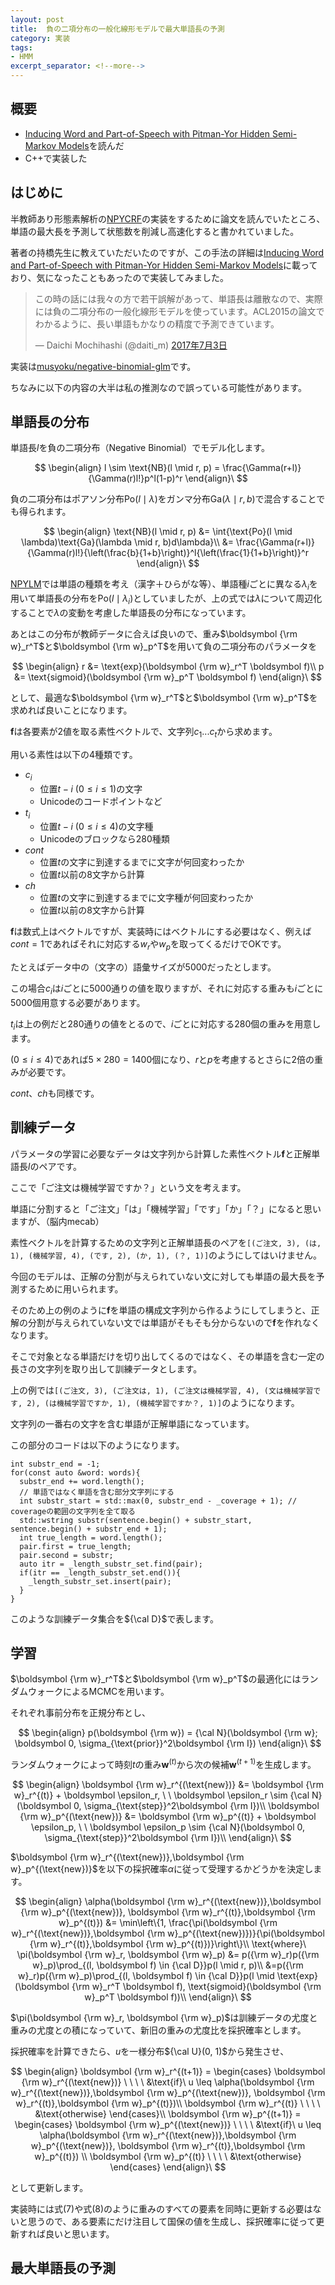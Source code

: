 ```yaml
---
layout: post
title:  負の二項分布の一般化線形モデルで最大単語長の予測
category: 実装
tags:
- HMM
excerpt_separator: <!--more-->
---
```


## 概要

- [Inducing Word and Part-of-Speech with Pitman-Yor Hidden Semi-Markov Models](http://chasen.org/~daiti-m/paper/acl2015pyhsmm.pdf)を読んだ
- C++で実装した

<!--more-->

## はじめに

半教師あり形態素解析の[NPYCRF](http://www.anlp.jp/proceedings/annual_meeting/2016/pdf_dir/D6-3.pdf)の実装をするために論文を読んでいたところ、単語の最大長を予測して状態数を削減し高速化すると書かれていました。

著者の持橋先生に教えていただいたのですが、この手法の詳細は[Inducing Word and Part-of-Speech with Pitman-Yor Hidden Semi-Markov Models](http://chasen.org/~daiti-m/paper/acl2015pyhsmm.pdf)に載っており、気になったこともあったので実装してみました。

<blockquote class="twitter-tweet" data-lang="ja"><p lang="ja" dir="ltr">この時の話には我々の方で若干誤解があって、単語長は離散なので、実際には負の二項分布の一般化線形モデルを使っています。ACL2015の論文でわかるように、長い単語もかなりの精度で予測できています。</p>&mdash; Daichi Mochihashi (@daiti_m) <a href="https://twitter.com/daiti_m/status/881843313501847553">2017年7月3日</a></blockquote>
<script async src="//platform.twitter.com/widgets.js" charset="utf-8"></script>

実装は[musyoku/negative-binomial-glm](https://github.com/musyoku/negative-binomial-glm)です。

ちなみに以下の内容の大半は私の推測なので誤っている可能性があります。

## 単語長の分布

単語長$l$を負の二項分布（Negative Binomial）でモデル化します。

$$
  \begin{align}
    l \sim \text{NB}(l \mid r, p) = \frac{\Gamma(r+l)}{\Gamma(r)l!}p^l(1-p)^r
  \end{align}\
$$

負の二項分布はポアソン分布$\text{Po}(l \mid \lambda)$をガンマ分布$\text{Ga}(\lambda \mid r, b)$で混合することでも得られます。

$$
  \begin{align}
    \text{NB}(l \mid r, p) &= \int{\text{Po}(l \mid \lambda)\text{Ga}(\lambda \mid r, b)d\lambda}\\
    &= \frac{\Gamma(r+l)}{\Gamma(r)l!}{\left(\frac{b}{1+b}\right)}^l{\left(\frac{1}{1+b}\right)}^r
  \end{align}\
$$

[NPYLM](/2016/12/14/%E3%83%99%E3%82%A4%E3%82%BA%E9%9A%8E%E5%B1%A4%E8%A8%80%E8%AA%9E%E3%83%A2%E3%83%87%E3%83%AB%E3%81%AB%E3%82%88%E3%82%8B%E6%95%99%E5%B8%AB%E3%81%AA%E3%81%97%E5%BD%A2%E6%85%8B%E7%B4%A0%E8%A7%A3%E6%9E%90/)では単語の種類を考え（漢字＋ひらがな等）、単語種$i$ごとに異なる$\lambda_i$を用いて単語長の分布を$\text{Po}(l \mid \lambda_i)$としていましたが、上の式では$\lambda$について周辺化することで$\lambda$の変動を考慮した単語長の分布になっています。

あとはこの分布が教師データに合えば良いので、重み$\boldsymbol {\rm w}_r^T$と$\boldsymbol {\rm w}_p^T$を用いて負の二項分布のパラメータを

$$
  \begin{align}
    r &= \text{exp}(\boldsymbol {\rm w}_r^T \boldsymbol f)\\
    p &= \text{sigmoid}(\boldsymbol {\rm w}_p^T \boldsymbol f)
  \end{align}\
$$

として、最適な$\boldsymbol {\rm w}_r^T$と$\boldsymbol {\rm w}_p^T$を求めれば良いことになります。

$\boldsymbol f$は各要素が2値を取る素性ベクトルで、文字列$c_1...c_t$から求めます。

用いる素性は以下の4種類です。

- $c_i$
  - 位置$t-i\ (0 \leq i \leq 1)$の文字
  - Unicodeのコードポイントなど
- $t_i$
  - 位置$t-i\ (0 \leq i \leq 4)$の文字種
  - Unicodeのブロックなら280種類
- $cont$
  - 位置$t$の文字に到達するまでに文字が何回変わったか
  - 位置$t$以前の8文字から計算
- $ch$
  - 位置$t$の文字に到達するまでに文字種が何回変わったか
  - 位置$t$以前の8文字から計算

$\boldsymbol f$は数式上はベクトルですが、実装時にはベクトルにする必要はなく、例えば$cont=1$であればそれに対応する$w_r$や$w_p$を取ってくるだけでOKです。

たとえばデータ中の（文字の）語彙サイズが5000だったとします。

この場合$c_i$は$i$ごとに5000通りの値を取りますが、それに対応する重みも$i$ごとに5000個用意する必要があります。

$t_i$は上の例だと280通りの値をとるので、$i$ごとに対応する280個の重みを用意します。

$(0 \leq i \leq 4)$であれば$5 \times 280 = 1400$個になり、$r$と$p$を考慮するとさらに2倍の重みが必要です。

$cont$、$ch$も同様です。

## 訓練データ

パラメータの学習に必要なデータは文字列から計算した素性ベクトル$\boldsymbol f$と正解単語長$l$のペアです。

ここで「ご注文は機械学習ですか？」という文を考えます。

単語に分割すると「ご注文」「は」「機械学習」「です」「か」「？」になると思いますが、（脳内mecab）

素性ベクトルを計算するための文字列と正解単語長のペアを`[(ご注文, 3), (は, 1), (機械学習, 4), (です, 2), (か, 1), (？, 1)]`のようにしてはいけません。

今回のモデルは、正解の分割が与えられていない文に対しても単語の最大長を予測するために用いられます。

そのため上の例のように$\boldsymbol f$を単語の構成文字列から作るようにしてしまうと、正解の分割が与えられていない文では単語がそもそも分からないので$\boldsymbol f$を作れなくなります。

そこで対象となる単語だけを切り出してくるのではなく、その単語を含む一定の長さの文字列を取り出して訓練データとします。

上の例では`[(ご注文, 3), (ご注文は, 1), (ご注文は機械学習, 4), (文は機械学習です, 2), (は機械学習ですか, 1), (機械学習ですか？, 1)]`のようになります。

文字列の一番右の文字を含む単語が正解単語になっています。

この部分のコードは以下のようになります。

```
int substr_end = -1;
for(const auto &word: words){
  substr_end += word.length();
  // 単語ではなく単語を含む部分文字列にする
  int substr_start = std::max(0, substr_end - _coverage + 1); // coverageの範囲の文字列を全て取る
  std::wstring substr(sentence.begin() + substr_start, sentence.begin() + substr_end + 1);
  int true_length = word.length();
  pair.first = true_length;
  pair.second = substr;
  auto itr = _length_substr_set.find(pair);
  if(itr == _length_substr_set.end()){
    _length_substr_set.insert(pair);
  }
}
```

このような訓練データ集合を${\cal D}$で表します。

## 学習

$\boldsymbol {\rm w}_r^T$と$\boldsymbol {\rm w}_p^T$の最適化にはランダムウォークによるMCMCを用います。

それぞれ事前分布を正規分布とし、

$$
  \begin{align}
    p(\boldsymbol {\rm w}) = {\cal N}(\boldsymbol {\rm w}; \boldsymbol 0, \sigma_{\text{prior}}^2\boldsymbol {\rm I})
  \end{align}\
$$

ランダムウォークによって時刻$t$の重み$\boldsymbol w^{(t)}$から次の候補$\boldsymbol w^{(t+1)}$を生成します。

$$
  \begin{align}
    \boldsymbol {\rm w}_r^{(\text{new})} &= \boldsymbol {\rm w}_r^{(t)} + \boldsymbol \epsilon_r, \ \ \boldsymbol \epsilon_r \sim {\cal N}(\boldsymbol 0, \sigma_{\text{step}}^2\boldsymbol {\rm I})\\
    \boldsymbol {\rm w}_p^{(\text{new})} &= \boldsymbol {\rm w}_p^{(t)} + \boldsymbol \epsilon_p, \ \ \boldsymbol \epsilon_p \sim {\cal N}(\boldsymbol 0, \sigma_{\text{step}}^2\boldsymbol {\rm I})\\
  \end{align}\
$$

$\boldsymbol {\rm w}_r^{(\text{new})},\boldsymbol {\rm w}_p^{(\text{new})}$を以下の採択確率$\alpha$に従って受理するかどうかを決定します。

$$
  \begin{align}
    \alpha(\boldsymbol {\rm w}_r^{(\text{new})},\boldsymbol {\rm w}_p^{(\text{new})}, \boldsymbol {\rm w}_r^{(t)},\boldsymbol {\rm w}_p^{(t)}) &= \min\left\{1, \frac{\pi(\boldsymbol {\rm w}_r^{(\text{new})},\boldsymbol {\rm w}_p^{(\text{new})})}{\pi(\boldsymbol {\rm w}_r^{(t)},\boldsymbol {\rm w}_p^{(t)})}\right\}\\
    \text{where}\ \pi(\boldsymbol {\rm w}_r, \boldsymbol {\rm w}_p) &= p({\rm w}_r)p({\rm w}_p)\prod_{(l, \boldsymbol f) \in {\cal D}}p(l \mid r, p)\\
    &=p({\rm w}_r)p({\rm w}_p)\prod_{(l, \boldsymbol f) \in {\cal D}}p(l \mid \text{exp}(\boldsymbol {\rm w}_r^T \boldsymbol f), \text{sigmoid}(\boldsymbol {\rm w}_p^T \boldsymbol f))\\
  \end{align}\
$$

$\pi(\boldsymbol {\rm w}_r, \boldsymbol {\rm w}_p)$は訓練データの尤度と重みの尤度との積になっていて、新旧の重みの尤度比を採択確率とします。

採択確率を計算できたら、$u$を一様分布${\cal U}(0, 1)$から発生させ、

$$
  \begin{align}
    \boldsymbol {\rm w}_r^{(t+1)} = \begin{cases}
      \boldsymbol {\rm w}_r^{(\text{new})} \ \ \ \ &\text{if}\ u \leq \alpha(\boldsymbol {\rm w}_r^{(\text{new})},\boldsymbol {\rm w}_p^{(\text{new})}, \boldsymbol {\rm w}_r^{(t)},\boldsymbol {\rm w}_p^{(t)})\\
      \boldsymbol {\rm w}_r^{(t)} \ \ \ \ &\text{otherwise}
    \end{cases}\\
    \boldsymbol {\rm w}_p^{(t+1)} = \begin{cases}
      \boldsymbol {\rm w}_p^{(\text{new})} \ \ \ \ &\text{if}\ u \leq \alpha(\boldsymbol {\rm w}_r^{(\text{new})},\boldsymbol {\rm w}_p^{(\text{new})}, \boldsymbol {\rm w}_r^{(t)},\boldsymbol {\rm w}_p^{(t)}) \\
      \boldsymbol {\rm w}_p^{(t)} \ \ \ \ &\text{otherwise}
    \end{cases}
  \end{align}\
$$

として更新します。

実装時には式(7)や式(8)のように重みのすべての要素を同時に更新する必要はないと思うので、ある要素にだけ注目して国保の値を生成し、採択確率に従って更新すれば良いと思います。

## 最大単語長の予測

